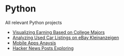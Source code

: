 # Python
All relevant Python projects
* [Visualizing Earning Based on College Majors](https://github.com/JakeSurrey/Python/blob/master/CollegeEarning.ipynb)
* [Analyzing Used Car Listings on eBay Kleinanzeigen](https://github.com/JakeSurrey/Python/blob/master/EbayCarSalesData.ipynb)
* [Mobile Apps Anaysis](https://github.com/JakeSurrey/Python/blob/master/MobileAppProfile.ipynb)
* [Hacker News Posts Exploring](https://github.com/JakeSurrey/Python/blob/master/HackerNewsPost.ipynb)
